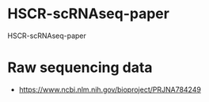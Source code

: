 # HSCR-scRNAseq-paper
HSCR-scRNAseq-paper

# Raw sequencing data
- https://www.ncbi.nlm.nih.gov/bioproject/PRJNA784249

